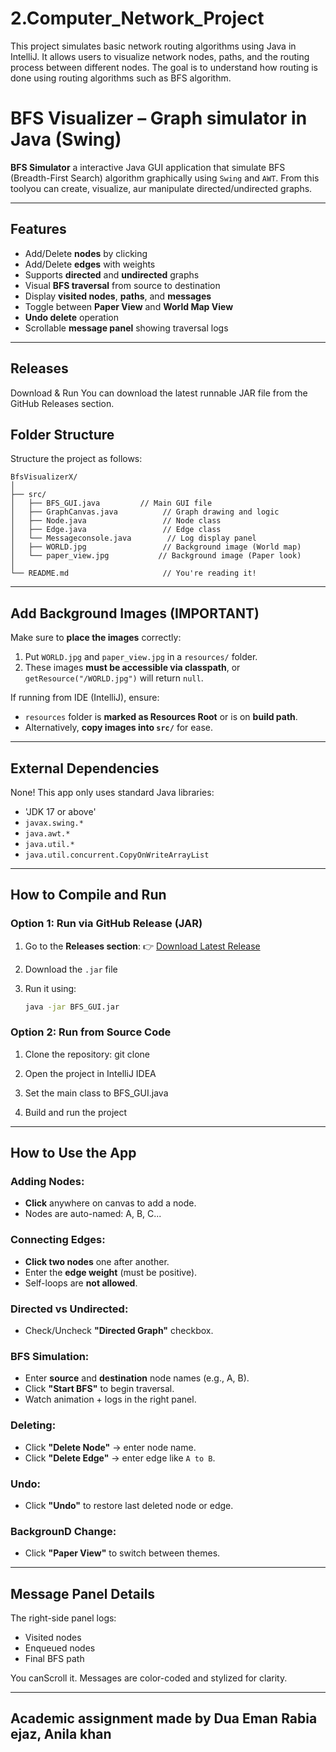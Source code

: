 # 2.Computer_Network_Project
This project simulates basic network routing algorithms using Java in IntelliJ. It allows users to visualize network nodes, paths, and the routing process between different nodes. The goal is to understand how routing is done using routing algorithms such as BFS algorithm.


# BFS Visualizer – Graph simulator in Java (Swing)

**BFS Simulator** a interactive Java GUI application that simulate BFS (Breadth-First Search) algorithm graphically using `Swing` and `AWT`. From this toolyou can create, visualize, aur manipulate directed/undirected graphs.

---

## Features

- Add/Delete **nodes** by clicking
- Add/Delete **edges** with weights
- Supports **directed** and **undirected** graphs
- Visual **BFS traversal** from source to destination
- Display **visited nodes**, **paths**, and **messages**
- Toggle between **Paper View** and **World Map View**
- **Undo delete** operation
- Scrollable **message panel** showing traversal logs


---

## Releases

Download & Run
You can download the latest runnable JAR file from the GitHub Releases section.

## Folder Structure

Structure the project as follows:

```
BfsVisualizerX/
│
├── src/
│   ├── BFS_GUI.java         // Main GUI file
│   ├── GraphCanvas.java          // Graph drawing and logic
│   ├── Node.java                 // Node class
│   ├── Edge.java                 // Edge class
│   └── Messageconsole.java        // Log display panel
│   ├── WORLD.jpg                 // Background image (World map)
│   └── paper_view.jpg           // Background image (Paper look)
│
└── README.md                     // You're reading it!
```

---

## Add Background Images (IMPORTANT)

Make sure to **place the images** correctly:

1. Put `WORLD.jpg` and `paper_view.jpg` in a `resources/` folder.
2. These images **must be accessible via classpath**, or `getResource("/WORLD.jpg")` will return `null`.

If running from IDE (IntelliJ), ensure:

- `resources` folder is **marked as Resources Root** or is on **build path**.
- Alternatively, **copy images into `src/`** for ease.

---

## External Dependencies

None! This app only uses standard Java libraries:
- 'JDK 17 or above'
- `javax.swing.*`
- `java.awt.*`
- `java.util.*`
- `java.util.concurrent.CopyOnWriteArrayList`

---

## How to Compile and Run

### Option 1: Run via GitHub Release (JAR)

1. Go to the **Releases section**:
   👉 [Download Latest Release](https://github.com/dua-Eman/2.Computer_Network_Project/releases/tag/v1.0)

2. Download the `.jar` file

3. Run it using:
   ```bash
   java -jar BFS_GUI.jar


### Option 2: Run from Source Code
1. Clone the repository:
      git clone [](https://github.com/dua-Eman/2.Computer_Network_Project)
   
2. Open the project in IntelliJ IDEA

3. Set the main class to BFS_GUI.java

4. Build and run the project
---

## How to Use the App

### Adding Nodes:
- **Click** anywhere on canvas to add a node.
- Nodes are auto-named: A, B, C...

### Connecting Edges:
- **Click two nodes** one after another.
- Enter the **edge weight** (must be positive).
- Self-loops are **not allowed**.

### Directed vs Undirected:
- Check/Uncheck **"Directed Graph"** checkbox.

### BFS Simulation:
- Enter **source** and **destination** node names (e.g., A, B).
- Click **"Start BFS"** to begin traversal.
- Watch animation + logs in the right panel.

### Deleting:
- Click **"Delete Node"** → enter node name.
- Click **"Delete Edge"** → enter edge like `A to B`.

### Undo:
- Click **"Undo"** to restore last deleted node or edge.

### BackgrounD Change:
- Click **"Paper View"** to switch between themes.

---

## Message Panel Details

The right-side panel logs:
- Visited nodes
- Enqueued nodes
- Final BFS path

You canScroll it. Messages are color-coded and stylized for clarity.

---

## Academic assignment made by Dua Eman Rabia ejaz, Anila khan

